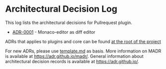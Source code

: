 # Architectural Decision Log

This log lists the architectural decisions for Pullrequest plugin.

<!-- adrlog -- Regenerate the content by using `pnpm dlx adr-log -e template.md -i` -->

* [ADR-0001](0001-monaco-editor-as-diff-editor.md) - Monaco-editor as diff editor

<!-- adrlogstop -->

ADRs that applies to plugins and core can be found [at the root of the project](../../../adr/index.md)

For new ADRs, please use [template.md](template.md) as basis.
More information on MADR is available at <https://adr.github.io/madr/>.
General information about architectural decision records is available at <https://adr.github.io/>.
